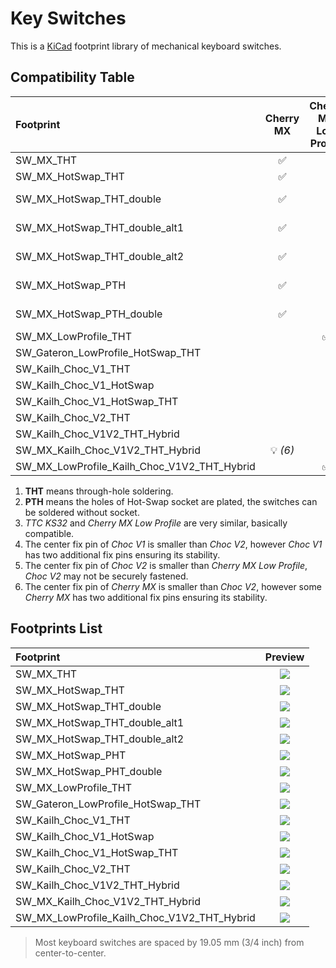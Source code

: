 # Key Switches

This is a [KiCad](https://www.kicad.org/) footprint library of mechanical keyboard switches.

## Compatibility Table

| Footprint                                   |     Cherry MX      | Cherry MX Low Profile |   TTC KS32   |   Kailh Choc V1    |   Kailh Choc V2    | Gateron Low Profile |     THT *(1)*      |      Hot-Swap      | Note         |
| :------------------------------------------ | :----------------: | :-------------------: | :----------: | :----------------: | :----------------: | :-----------------: | :----------------: | :----------------: | :----------- |
| SW_MX_THT                                   | :white_check_mark: |                       |              |                    |                    |                     | :white_check_mark: |                    |              |
| SW_MX_HotSwap_THT                           | :white_check_mark: |                       |              |                    |                    |                     | :white_check_mark: | :white_check_mark: |              |
| SW_MX_HotSwap_THT_double                    | :white_check_mark: |                       |              |                    |                    |                     | :white_check_mark: | :white_check_mark: | Double sided |
| SW_MX_HotSwap_THT_double_alt1               | :white_check_mark: |                       |              |                    |                    |                     | :white_check_mark: | :white_check_mark: | Double sided |
| SW_MX_HotSwap_THT_double_alt2               | :white_check_mark: |                       |              |                    |                    |                     | :white_check_mark: | :white_check_mark: | Double sided |
| SW_MX_HotSwap_PTH                           | :white_check_mark: |                       |              |                    |                    |                     |    :bulb: *(2)*    | :white_check_mark: |              |
| SW_MX_HotSwap_PTH_double                    | :white_check_mark: |                       |              |                    |                    |                     |    :bulb: *(2)*    | :white_check_mark: | Double sided |
| SW_MX_LowProfile_THT                        |                    |  :white_check_mark:   | :bulb: *(3)* |                    |                    |                     | :white_check_mark: |                    |              |
| SW_Gateron_LowProfile_HotSwap_THT           |                    |                       |              |                    |                    | :white_check_mark:  | :white_check_mark: | :white_check_mark: |              |
| SW_Kailh_Choc_V1_THT                        |                    |                       |              | :white_check_mark: |                    |                     | :white_check_mark: |                    |              |
| SW_Kailh_Choc_V1_HotSwap                    |                    |                       |              | :white_check_mark: |                    |                     |                    | :white_check_mark: |              |
| SW_Kailh_Choc_V1_HotSwap_THT                |                    |                       |              | :white_check_mark: |                    |                     | :white_check_mark: | :white_check_mark: |              |
| SW_Kailh_Choc_V2_THT                        |                    |                       |              |                    | :white_check_mark: |                     | :white_check_mark: |                    |              |
| SW_Kailh_Choc_V1V2_THT_Hybrid               |                    |                       |              |    :bulb: *(4)*    | :white_check_mark: |                     | :white_check_mark: |                    | Hybrid       |
| SW_MX_Kailh_Choc_V1V2_THT_Hybrid            |    :bulb: *(6)*    |                       |              |    :bulb: *(4)*    | :white_check_mark: |                     | :white_check_mark: |                    | Hybrid       |
| SW_MX_LowProfile_Kailh_Choc_V1V2_THT_Hybrid |                    |  :white_check_mark:   | :bulb: *(3)* |    :bulb: *(4)*    |    :bulb: *(5)*    |                     | :white_check_mark: |                    | Hybrid       |

1. **THT** means through-hole soldering.
2. **PTH** means the holes of Hot-Swap socket are plated, the switches can be soldered without socket.
3. *TTC KS32* and *Cherry MX Low Profile* are very similar, basically compatible.
4. The center fix pin of *Choc V1* is smaller than *Choc V2*, however *Choc V1* has two additional fix pins ensuring its stability.
5. The center fix pin of *Choc V2* is smaller than *Cherry MX Low Profile*, *Choc V2* may not be securely fastened.
6. The center fix pin of *Cherry MX* is smaller than *Choc V2*, however some *Cherry MX* has two additional fix pins ensuring its stability.

## Footprints List

| Footprint                                   |               Preview                |
| :------------------------------------------ | :----------------------------------: |
| SW_MX_THT                                   | ![](https://i.imgur.com/5enIXui.png) |
| SW_MX_HotSwap_THT                           | ![](https://i.imgur.com/gQgppii.jpg) |
| SW_MX_HotSwap_THT_double                    | ![](https://i.imgur.com/Se1CHMa.jpg) |
| SW_MX_HotSwap_THT_double_alt1               | ![](https://i.imgur.com/pFtTYBV.jpg) |
| SW_MX_HotSwap_THT_double_alt2               | ![](https://i.imgur.com/wPHmvjv.jpg) |
| SW_MX_HotSwap_PHT                           | ![](https://i.imgur.com/ySLGt4U.jpg) |
| SW_MX_HotSwap_PHT_double                    | ![](https://i.imgur.com/UiA5tTy.jpg) |
| SW_MX_LowProfile_THT                        | ![](https://i.imgur.com/prosQX5.jpg) |
| SW_Gateron_LowProfile_HotSwap_THT           | ![](https://i.imgur.com/5gt9NUf.jpg) |
| SW_Kailh_Choc_V1_THT                        | ![](https://i.imgur.com/sl01MNS.jpg) |
| SW_Kailh_Choc_V1_HotSwap                    | ![](https://i.imgur.com/1nT0rZy.png) |
| SW_Kailh_Choc_V1_HotSwap_THT                | ![](https://i.imgur.com/2R0aWFC.png) |
| SW_Kailh_Choc_V2_THT                        | ![](https://i.imgur.com/mK65Vrx.jpg) |
| SW_Kailh_Choc_V1V2_THT_Hybrid               | ![](https://i.imgur.com/DStr5La.jpg) |
| SW_MX_Kailh_Choc_V1V2_THT_Hybrid            | ![](https://i.imgur.com/1l7HB0J.png) |
| SW_MX_LowProfile_Kailh_Choc_V1V2_THT_Hybrid | ![](https://i.imgur.com/9mmCyuX.jpg) |


> Most keyboard switches are spaced by 19.05 mm (3/4 inch) from center-to-center.  
